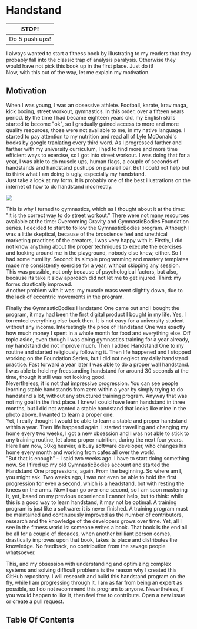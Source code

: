 # Handstand

| STOP!          | 
| -------------- | 
| Do 5 push ups! | 

I always wanted to start a fitness book by illustrating to my readers that they probably fall into the classic trap of analysis paralysis. Otherwise they would have not pick this book up in the first place. Just do it!  
Now, with this out of the way, let me explain my motivation. 

## Motivation

When I was young, I was an obsessive athlete. Football, karate, krav maga, kick boxing, street workout, gymnastics. In this order, over a fifteen years period. By the time I had became eighteen years old, my English skills started to become "ok", so I gradually gained access to more and more quality resources, those were not available to me, in my native language. I started to pay attention to my nutrition and read all of Lyle McDonald's books by google tranlating every third word. As I progressed farther and farther with my university curriculum, I had to find more and more time efficient ways to exercise, so I got into street workout. I was doing that for a year, I was able to do muscle ups, human flags, a couple of seconds of handstands and handstand pushups on paralell bar. But I could not help but to think what I am doing is ugly, especially my handstand.  
Just take a look at my form. It is probably one of the best illustrations on the internet of how to do handstand incorrectly.

![](https://i.imgur.com/XxjomXd.jpg)

This is why I turned to gymnastics, which as I thought about it at the time: "it is the correct way to do street workout." There were not many resources available at the time: Overcoming Gravity and GymnasticBodies Foundation series. I decided to start to follow the GymnasticBodies program. Although I was a little skeptical, because of the broscience feel and unethical marketing practices of the creators, I was very happy with it. Firstly, I did not know anything about the proper techniques to execute the exercises and looking around me in the playground, nobody else knew, either. So I had some humility. Second: its simple programming and mastery templates made me consistently exercise for a year, without skipping any session. This was possible, not only because of psychological factors, but also, because its take it slow approach did not let me to get injured. Third: my forms drastically improved.  
Another problem with it was: my muscle mass went slightly down, due to the lack of eccentric movements in the program.  

Finally the GymnasticBodies Handstand One came out and I bought the program, it may had been the first digital product I bought in my life. Yes, I torrented everything else back then. It is not easy for a university student without any income. Interestingly the price of Handstand One was exactly how much money I spent in a whole month for food and everything else. Off topic aside, even though I was doing gymnastics training for a year already, my handstand did not improve much. Then I added Handstand One to my routine and started religiously following it. Then life happened and I stopped working on the Foundation Series, but I did not neglect my daily handstand practice. Fast forward a year later I was able to do a proper wall handstand. I was able to hold my freestanding handstand for around 30 seconds at the time, though it still was not looking good.  
Nevertheless, it is not that impressive progression. You can see people learning stable handstands from zero within a year by simply trying to do handstand a lot, without any structured training program. Anyway that was not my goal in the first place. I knew I could have learn handstand in three months, but I did not wanted a stable handstand that looks like mine in the photo above. I wanted to learn a proper one.  
Yet, I really thought I would be able to learn a stable and proper handstand within a year. Then life happend again. I started travelling and changing my home every two weeks, I got a new obsession and I was not able to stick to any training routine, let alone proper nutrition, during the next four years. Here I am now, 30kg heavier, a busy software developer, who changes his home every month and working from cafes all over the world.  
"But that is enough" - I said two weeks ago. I have to start doing something now. So I fired up my old GymnasticBodies account and started the Handstand One progressions, again. From the beginning. So where am I, you might ask. Two weeks ago, I was not even be able to hold the first progression for even a second, which is a headstand, but with resting the knees on the arms. Now I can go over one second, so I am soon mastering it, yet, based on my previous experience I cannot help, but to think: while this is a good way to learn handstand, it may not be optimal. A training program is just like a software: it is never finished. A training program must be maintained and continuously improved as the number of contributors, research and the knowledge of the developers grows over time. Yet, all I see in the fitness world is: someone writes a book. That book is the end all be all for a couple of decades, when another brilliant person comes, drastically improves upon that book, takes its place and distributes the knowledge. No feedback, no contribution from the savage people whatsoever.   

This, and my obsession with understanding and optimizing complex systems and solving difficult problems is the reason why I created this GitHub repository. I will research and build this handstand program on the fly, while I am progressing through it. I am as far from being an expert as possible, so I do not recommend this program to anyone. Nevertheless, if you would happen to like it, then feel free to contribute. Open a new issue or create a pull request.

## Table Of Contents
